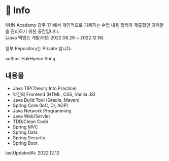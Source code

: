 # 📌 Info
NHN Academy 광주 1기에서 개인적으로 기록하는 수업 내용 정리와 제출했던 과제들을 관리하기 위한 공간입니다.  
(Java 백엔드 개발과정: 2022.08.29 ~ 2022.12.16)

일부 Repository는 Private 입니다.

author: HakHyeon Song

## 내용물
- Java TIP(Theory Into Practice)
- 약간의 Frontend (HTML, CSS, Vanila JS)
- Java Build Tool (Gradle, Maven)
- Spring Core (IoC, DI, AOP)
- Java Network Programming
- Java Web/Servlet
- TDD/Clean Code
- Spring MVC
- Spring Data
- Spring Security
- Spring Boot

lastUpdatedAt: 2022.12.12
